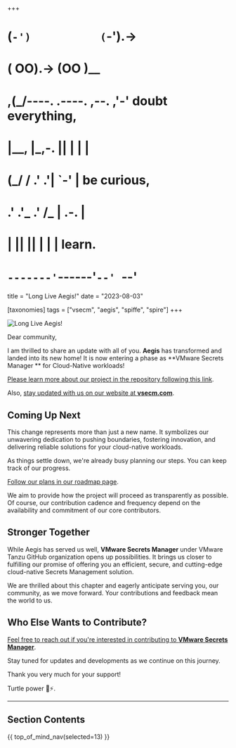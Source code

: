 +++
#   (`-')           (`-').->
#   ( OO).->        (OO )__
# ,(_/----. .----. ,--. ,'-' doubt everything,
# |__,    |\_,-.  ||  | |  |
#  (_/   /    .' .'|  `-'  | be curious,
#  .'  .'_  .'  /_ |  .-.  |
# |       ||      ||  | |  | learn.
# `-------'`------'`--' `--'

title = "Long Live Aegis!"
date = "2023-08-03"

[taxonomies]
tags = ["vsecm", "aegis", "spiffe", "spire"]
+++

![Long Live Aegis!](/images/size/w1200/2024/03/aegis.png)

Dear community,

I am thrilled to share an update with all of you. **Aegis** has transformed and
landed into its new home! It is now entering a phase as **VMware Secrets Manager
** for Cloud-Native workloads!

[Please learn more about our project in the repository 
following this link](https://github.com/vmware-tanzu/secrets-manager).

Also, [stay updated with us on our website at **vsecm.com**](https://vsecm.com/).

## Coming Up Next

This change represents more than just a new name. It symbolizes our unwavering
dedication to pushing boundaries, fostering innovation, and delivering reliable
solutions for your cloud-native workloads.

As things settle down, we're already busy planning our steps. You can keep track
of our progress. 

[Follow our plans in our roadmap page](https://vsecm.com/docs/roadmap/).

We aim to provide how the project will proceed as transparently as possible. Of
course, our contribution cadence and frequency depend on the availability and
commitment of our core contributors.

## Stronger Together

While Aegis has served us well, **VMware Secrets Manager** under VMware Tanzu
GitHub organization opens up possibilities. It brings us closer to fulfilling
our promise of offering you an efficient, secure, and cutting-edge cloud-native
Secrets Management solution.

We are thrilled about this chapter and eagerly anticipate serving you, our
community, as we move forward. Your contributions and feedback mean the world to
us.

## Who Else Wants to Contribute?

[Feel free to reach out if you're interested in contributing to **VMware Secrets
Manager**](https://vsecm.com/docs/community/).

Stay tuned for updates and developments as we continue on this journey.

Thank you very much for your support!

Turtle power 🐢⚡️.

--------

## Section Contents

{{ top_of_mind_nav(selected=13) }}
